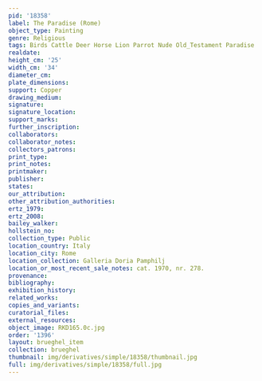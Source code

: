 ```yaml
---
pid: '18358'
label: The Paradise (Rome)
object_type: Painting
genre: Religious
tags: Birds Cattle Deer Horse Lion Parrot Nude Old_Testament Paradise
realdate: 
height_cm: '25'
width_cm: '34'
diameter_cm: 
plate_dimensions: 
support: Copper
drawing_medium: 
signature: 
signature_location: 
support_marks: 
further_inscription: 
collaborators: 
collaborator_notes: 
collectors_patrons: 
print_type: 
print_notes: 
printmaker: 
publisher: 
states: 
our_attribution: 
other_attribution_authorities: 
ertz_1979: 
ertz_2008: 
bailey_walker: 
hollstein_no: 
collection_type: Public
location_country: Italy
location_city: Rome
location_collection: Galleria Doria Pamphilj
location_or_most_recent_sale_notes: cat. 1970, nr. 278.
provenance: 
bibliography: 
exhibition_history: 
related_works: 
copies_and_variants: 
curatorial_files: 
external_resources: 
object_image: RKD165.0c.jpg
order: '1396'
layout: brueghel_item
collection: brueghel
thumbnail: img/derivatives/simple/18358/thumbnail.jpg
full: img/derivatives/simple/18358/full.jpg
---
```

